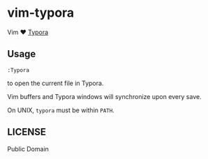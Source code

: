 # vim-typora

Vim ❤️ [Typora][typora]


Usage
-----

```
:Typora
```

to open the current file in Typora.

Vim buffers and Typora windows will synchronize upon every save.

On UNIX, `typora` must be within `PATH`.


LICENSE
-------

Public Domain


[typora]: https://www.typora.io/
